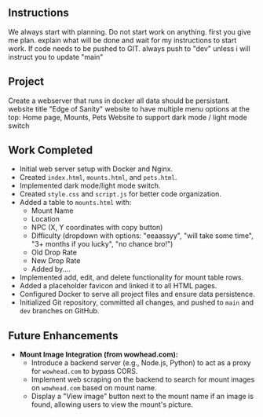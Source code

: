 ## Instructions

We always start with planning. Do not start work on anything. first you give me plan. explain what will be done and wait for my instructions to start work.
If code needs to be pushed to GIT. always push to "dev" unless i will instruct you to update "main"

## Project 
Create a webserver that runs in docker
all data should be persistant.
website title "Edge of Sanity"
website to have multiple menu options at the top: Home page, Mounts, Pets
Website to support dark mode / light mode switch

## Work Completed
- Initial web server setup with Docker and Nginx.
- Created `index.html`, `mounts.html`, and `pets.html`.
- Implemented dark mode/light mode switch.
- Created `style.css` and `script.js` for better code organization.
- Added a table to `mounts.html` with:
    - Mount Name
    - Location
    - NPC (X, Y coordinates with copy button)
    - Difficulty (dropdown with options: "eeaassyy", "will take some time", "3+ months if you lucky", "no chance bro!")
    - Old Drop Rate
    - New Drop Rate
    - Added by....
- Implemented add, edit, and delete functionality for mount table rows.
- Added a placeholder favicon and linked it to all HTML pages.
- Configured Docker to serve all project files and ensure data persistence.
- Initialized Git repository, committed all changes, and pushed to `main` and `dev` branches on GitHub.

## Future Enhancements
- **Mount Image Integration (from wowhead.com):**
    - Introduce a backend server (e.g., Node.js, Python) to act as a proxy for `wowhead.com` to bypass CORS.
    - Implement web scraping on the backend to search for mount images on `wowhead.com` based on mount name.
    - Display a "View image" button next to the mount name if an image is found, allowing users to view the mount's picture.